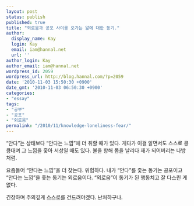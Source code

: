 ```yaml
---
layout: post
status: publish
published: true
title: "외로움과 공포 사이를 오가는 앎에 대한 동기."
author:
  display_name: Kay
  login: Kay
  email: iam@hannal.net
  url: ''
author_login: Kay
author_email: iam@hannal.net
wordpress_id: 2059
wordpress_url: http://blog.hannal.com/?p=2059
date: '2010-11-03 15:50:30 +0900'
date_gmt: '2010-11-03 06:50:30 +0900'
categories:
- "essay"
tags:
- "공부"
- "공포"
- "외로움"
permalink: "/2010/11/knowledge-loneliness-fear/"
---
```

<p>“안다”는 상태보다 “안다는 느낌”에 더 취할 때가 있다. 게다가 이걸 알면서도 스스로 킁킁대며 그 느낌을 좇아 서성일 때도 있다. 불을 향해 몸을 날리다 재가 되어버리는 나방처럼.</p>
<p>요즘들어 “안다는 느낌”을 더 찾는다. 위험하다. 내가 “안다”를 좇는 동기는 공포이고 “안다는 느낌”을 좇는 동기는 외로움이다. “외로움”이 동기가 된 행동치고 잘 다스린 게 없다.</p>
<p>긴장하며 주의깊게 스스로를 건드려야겠다. 난처하구나.</p>

